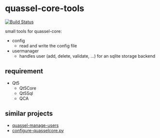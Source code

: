 # quassel-core-tools

[![Build Status](https://travis-ci.org/bodsch/quassel-core-tools.svg?branch=master)][travis]

[travis]: https://travis-ci.org/bodsch/quassel-core-tools

small tools for quassel-core:
- config
  * read and write the config file
- usermanager
  * handles user (add, delete, validate, ...) for an sqlite storage backend

## requirement

- Qt5
  * Qt5Core
  * Qt5Sql
  * QCA

## similar projects
- [quassel-manage-users](https://github.com/eugeii/quassel-manage-users.git)
- [configure-quasselcore.py ](https://github.com/wrouesnel/docker.quassel-ldap/blob/master/quassel-ldap/configure-quasselcore.py)
